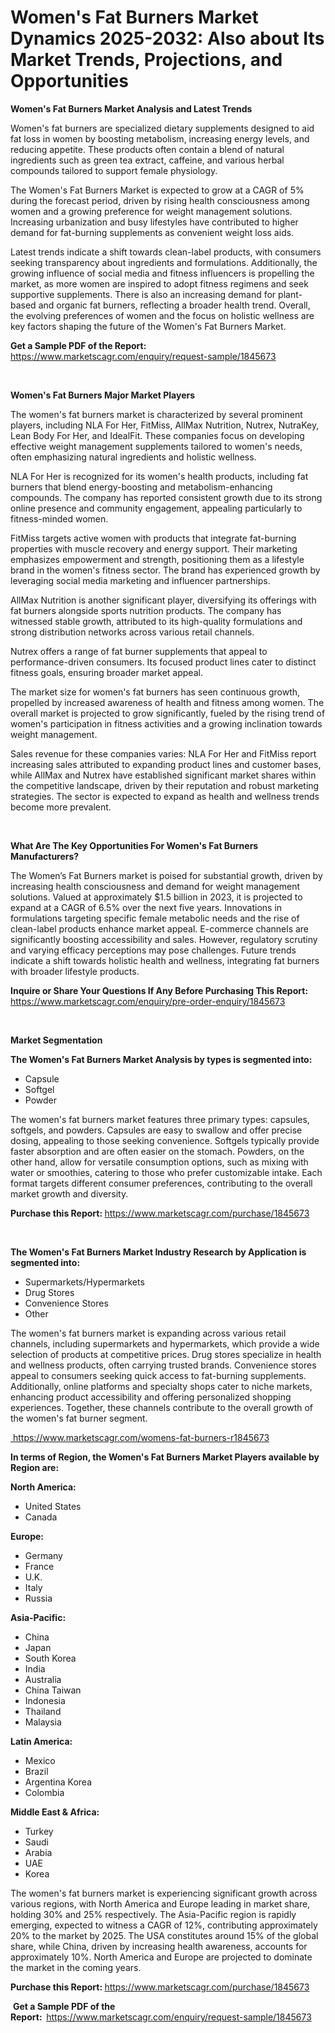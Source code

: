 <p><h1>Women's Fat Burners Market Dynamics 2025-2032: Also about Its Market Trends, Projections, and Opportunities</h1></p><p><strong>Women's Fat Burners Market Analysis and Latest Trends</strong></p>
<p><p>Women's fat burners are specialized dietary supplements designed to aid fat loss in women by boosting metabolism, increasing energy levels, and reducing appetite. These products often contain a blend of natural ingredients such as green tea extract, caffeine, and various herbal compounds tailored to support female physiology.</p><p>The Women's Fat Burners Market is expected to grow at a CAGR of 5% during the forecast period, driven by rising health consciousness among women and a growing preference for weight management solutions. Increasing urbanization and busy lifestyles have contributed to higher demand for fat-burning supplements as convenient weight loss aids.</p><p>Latest trends indicate a shift towards clean-label products, with consumers seeking transparency about ingredients and formulations. Additionally, the growing influence of social media and fitness influencers is propelling the market, as more women are inspired to adopt fitness regimens and seek supportive supplements. There is also an increasing demand for plant-based and organic fat burners, reflecting a broader health trend. Overall, the evolving preferences of women and the focus on holistic wellness are key factors shaping the future of the Women's Fat Burners Market.</p></p>
<p><strong>Get a Sample PDF of the Report:&nbsp;</strong> <a href="https://www.marketscagr.com/enquiry/request-sample/1845673?utm_campaign=3571&utm_medium=2&utm_source=Github&utm_content=ia&utm_term=19042025&utm_id=womens-fat-burners">https://www.marketscagr.com/enquiry/request-sample/1845673</a></p>
<p>&nbsp;</p>
<p><strong>Women's Fat Burners Major Market Players</strong></p>
<p><p>The women's fat burners market is characterized by several prominent players, including NLA For Her, FitMiss, AllMax Nutrition, Nutrex, NutraKey, Lean Body For Her, and IdealFit. These companies focus on developing effective weight management supplements tailored to women's needs, often emphasizing natural ingredients and holistic wellness.</p><p>NLA For Her is recognized for its women's health products, including fat burners that blend energy-boosting and metabolism-enhancing compounds. The company has reported consistent growth due to its strong online presence and community engagement, appealing particularly to fitness-minded women. </p><p>FitMiss targets active women with products that integrate fat-burning properties with muscle recovery and energy support. Their marketing emphasizes empowerment and strength, positioning them as a lifestyle brand in the women's fitness sector. The brand has experienced growth by leveraging social media marketing and influencer partnerships.</p><p>AllMax Nutrition is another significant player, diversifying its offerings with fat burners alongside sports nutrition products. The company has witnessed stable growth, attributed to its high-quality formulations and strong distribution networks across various retail channels.</p><p>Nutrex offers a range of fat burner supplements that appeal to performance-driven consumers. Its focused product lines cater to distinct fitness goals, ensuring broader market appeal. </p><p>The market size for women's fat burners has seen continuous growth, propelled by increased awareness of health and fitness among women. The overall market is projected to grow significantly, fueled by the rising trend of women's participation in fitness activities and a growing inclination towards weight management.</p><p>Sales revenue for these companies varies: NLA For Her and FitMiss report increasing sales attributed to expanding product lines and customer bases, while AllMax and Nutrex have established significant market shares within the competitive landscape, driven by their reputation and robust marketing strategies. The sector is expected to expand as health and wellness trends become more prevalent.</p></p>
<p>&nbsp;</p>
<p><strong>What Are The Key Opportunities For Women's Fat Burners Manufacturers?</strong></p>
<p><p>The Women’s Fat Burners market is poised for substantial growth, driven by increasing health consciousness and demand for weight management solutions. Valued at approximately $1.5 billion in 2023, it is projected to expand at a CAGR of 6.5% over the next five years. Innovations in formulations targeting specific female metabolic needs and the rise of clean-label products enhance market appeal. E-commerce channels are significantly boosting accessibility and sales. However, regulatory scrutiny and varying efficacy perceptions may pose challenges. Future trends indicate a shift towards holistic health and wellness, integrating fat burners with broader lifestyle products.</p></p>
<p><strong>Inquire or Share Your Questions If Any Before Purchasing This Report:</strong> <a href="https://www.marketscagr.com/enquiry/pre-order-enquiry/1845673?utm_campaign=3571&utm_medium=2&utm_source=Github&utm_content=ia&utm_term=19042025&utm_id=womens-fat-burners">https://www.marketscagr.com/enquiry/pre-order-enquiry/1845673</a></p>
<p>&nbsp;</p>
<p><strong>Market Segmentation</strong></p>
<p><strong>The Women's Fat Burners Market Analysis by types is segmented into:</strong></p>
<p><ul><li>Capsule</li><li>Softgel</li><li>Powder</li></ul></p>
<p><p>The women's fat burners market features three primary types: capsules, softgels, and powders. Capsules are easy to swallow and offer precise dosing, appealing to those seeking convenience. Softgels typically provide faster absorption and are often easier on the stomach. Powders, on the other hand, allow for versatile consumption options, such as mixing with water or smoothies, catering to those who prefer customizable intake. Each format targets different consumer preferences, contributing to the overall market growth and diversity.</p></p>
<p><strong>Purchase this Report:&nbsp;</strong><a href="https://www.marketscagr.com/purchase/1845673?utm_campaign=3571&utm_medium=2&utm_source=Github&utm_content=ia&utm_term=19042025&utm_id=womens-fat-burners">https://www.marketscagr.com/purchase/1845673</a></p>
<p>&nbsp;</p>
<p><strong>The Women's Fat Burners Market Industry Research by Application is segmented into:</strong></p>
<p><ul><li>Supermarkets/Hypermarkets</li><li>Drug Stores</li><li>Convenience Stores</li><li>Other</li></ul></p>
<p><p>The women's fat burners market is expanding across various retail channels, including supermarkets and hypermarkets, which provide a wide selection of products at competitive prices. Drug stores specialize in health and wellness products, often carrying trusted brands. Convenience stores appeal to consumers seeking quick access to fat-burning supplements. Additionally, online platforms and specialty shops cater to niche markets, enhancing product accessibility and offering personalized shopping experiences. Together, these channels contribute to the overall growth of the women's fat burner segment.</p></p>
<p><a href="https://www.marketscagr.com/womens-fat-burners-r1845673?utm_campaign=3571&utm_medium=2&utm_source=Github&utm_content=ia&utm_term=19042025&utm_id=womens-fat-burners">&nbsp;https://www.marketscagr.com/womens-fat-burners-r1845673</a></p>
<p><strong>In terms of Region, the Women's Fat Burners Market Players available by Region are:</strong></p>
<p>
    <p> <strong> North America: </strong>
        <ul>
            <li>United States</li>
            <li>Canada</li>
        </ul>
        </p> 
    <p> <strong> Europe: </strong>
        <ul>
            <li>Germany</li>
            <li>France</li>
            <li>U.K.</li>
            <li>Italy</li>
            <li>Russia</li>
        </ul>
        </p> 
    <p> <strong> Asia-Pacific: </strong>
        <ul>
            <li>China</li>
            <li>Japan</li>
            <li>South Korea</li>
            <li>India</li>
            <li>Australia</li>
            <li>China Taiwan</li>
            <li>Indonesia</li>
            <li>Thailand</li>
            <li>Malaysia</li>
        </ul>
        </p> 
    <p> <strong> Latin America: </strong>
        <ul>
            <li>Mexico</li>
            <li>Brazil</li>
            <li>Argentina Korea</li>
            <li>Colombia</li>
        </ul>
        </p> 
    <p> <strong> Middle East & Africa: </strong>
        <ul>
            <li>Turkey</li>
            <li>Saudi</li>
            <li>Arabia</li>
            <li>UAE</li>
            <li>Korea</li>
        </ul>
    </p>
    </p>
<p><p>The women's fat burners market is experiencing significant growth across various regions, with North America and Europe leading in market share, holding 30% and 25% respectively. The Asia-Pacific region is rapidly emerging, expected to witness a CAGR of 12%, contributing approximately 20% to the market by 2025. The USA constitutes around 15% of the global share, while China, driven by increasing health awareness, accounts for approximately 10%. North America and Europe are projected to dominate the market in the coming years.</p></p>
<p><strong>Purchase this Report: </strong><a href="https://www.marketscagr.com/purchase/1845673?utm_campaign=3571&utm_medium=2&utm_source=Github&utm_content=ia&utm_term=19042025&utm_id=womens-fat-burners">https://www.marketscagr.com/purchase/1845673</a></p>
<p>&nbsp;<strong>Get a Sample PDF of the Report:&nbsp;&nbsp;</strong><a href="https://www.marketscagr.com/enquiry/request-sample/1845673?utm_campaign=3571&utm_medium=2&utm_source=Github&utm_content=ia&utm_term=19042025&utm_id=womens-fat-burners">https://www.marketscagr.com/enquiry/request-sample/1845673</a></p>
<p><strong></strong></p>
<p><p></p><p></p><p></p></p>